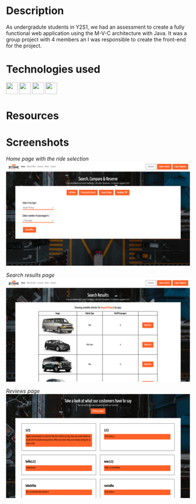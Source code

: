 # Description
As undergradute students in Y2S1, we had an assessment to create a fully functional web application using the M-V-C architecture with Java. It was a group project with 4 members an I was responsible to create the front-end for the project.

# Technologies used
<img height="32" width="32" src="https://cdn.simpleicons.org/html5/white" /> <img height="32" width="32" src="https://cdn.simpleicons.org/css3/white" /> <img height="32" width="32" src="https://cdn.simpleicons.org/javascript/white" /> <img height="32" width="32" src="https://cdn.simpleicons.org/bootstrap/white" />

# Resources

# Screenshots

*Home page with the ride selection*
<img src="images/ScreenshotsArtboard 1.jpg">

*Search results page*
<img src="images/ScreenshotsArtboard 2.jpg">

*Reviews page*
<img src="images/ScreenshotsArtboard 3.jpg">
